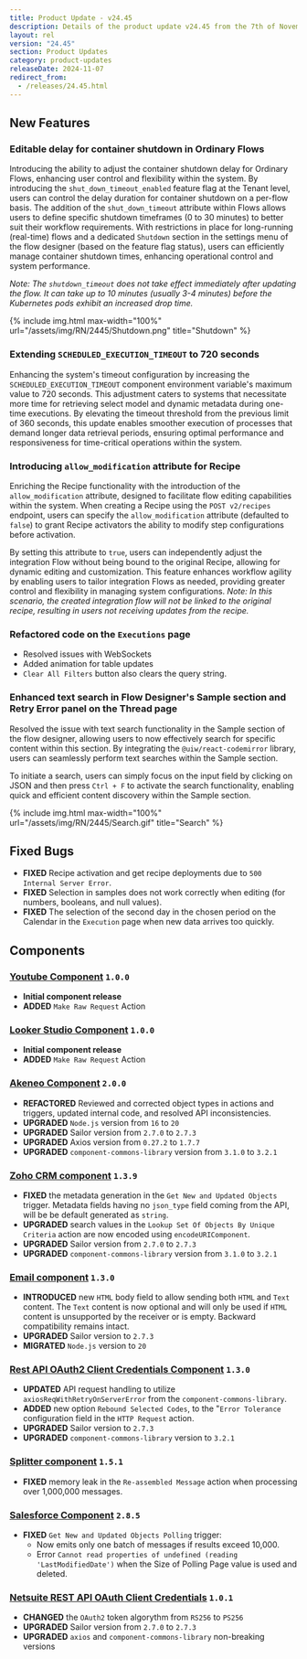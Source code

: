 ```yaml
---
title: Product Update - v24.45
description: Details of the product update v24.45 from the 7th of November 2024.
layout: rel
version: "24.45"
section: Product Updates
category: product-updates
releaseDate: 2024-11-07
redirect_from:
  - /releases/24.45.html
---
```


## New Features
### Editable delay for container shutdown in Ordinary Flows
Introducing the ability to adjust the container shutdown delay for Ordinary Flows, enhancing user control and flexibility within the system.
By introducing the `shut_down_timeout_enabled` feature flag at the Tenant level, users can control the delay duration for container shutdown on a per-flow basis. The addition of the `shut_down_timeout` attribute within Flows allows users to define specific shutdown timeframes (0 to 30 minutes) to better suit their workflow requirements.
With restrictions in place for long-running (real-time) flows and a dedicated `Shutdown` section in the settings menu of the flow designer (based on the feature flag status), users can efficiently manage container shutdown times, enhancing operational control and system performance.

_Note: The `shutdown_timeout` does not take effect immediately after updating the flow. It can take up to 10 minutes (usually 3-4 minutes) before the Kubernetes pods exhibit an increased drop time._

{% include img.html max-width="100%" url="/assets/img/RN/2445/Shutdown.png" title="Shutdown" %}



### Extending `SCHEDULED_EXECUTION_TIMEOUT` to 720 seconds
Enhancing the system's timeout configuration by increasing the `SCHEDULED_EXECUTION_TIMEOUT` component environment variable's maximum value to 720 seconds. This adjustment caters to systems that necessitate more time for retrieving select model and dynamic metadata during one-time executions. By elevating the timeout threshold from the previous limit of 360 seconds, this update enables smoother execution of processes that demand longer data retrieval periods, ensuring optimal performance and responsiveness for time-critical operations within the system.

### Introducing `allow_modification` attribute for Recipe
Enriching the Recipe functionality with the introduction of the `allow_modification` attribute, designed to facilitate flow editing capabilities within the system. When creating a Recipe using the `POST v2/recipes` endpoint, users can specify the `allow_modification` attribute (defaulted to `false`) to grant Recipe activators the ability to modify step configurations before activation. 

By setting this attribute to `true`, users can independently adjust the integration Flow without being bound to the original Recipe, allowing for dynamic editing and customization. This feature enhances workflow agility by enabling users to tailor integration Flows as needed, providing greater control and flexibility in managing system configurations.
_Note: In this scenario, the created integration flow will not be linked to the original recipe, resulting in users not receiving updates from the recipe._


### Refactored code on the `Executions` page
* Resolved issues with WebSockets
* Added animation for table updates
* `Clear All Filters` button also clears the query string.

### Enhanced text search in Flow Designer's Sample section and Retry Error panel on the Thread page
Resolved the issue with text search functionality in the Sample section of the flow designer, allowing users to now effectively search for specific content within this section. 
By integrating the `@uiw/react-codemirror` library, users can seamlessly perform text searches within the Sample section. 

To initiate a search, users can simply focus on the input field by clicking on JSON and then press `Ctrl + F` to activate the search functionality, enabling quick and efficient content discovery within the Sample section.

{% include img.html max-width="100%" url="/assets/img/RN/2445/Search.gif" title="Search" %}


## Fixed Bugs
*   **FIXED** Recipe activation and get recipe deployments due to `500 Internal Server Error`.
*   **FIXED** Selection in samples does not work correctly when editing (for numbers, booleans, and null values).
*   **FIXED** The selection of the second day in the chosen period on the Calendar in the `Execution` page when new data arrives too quickly.



## Components
### [Youtube Component](/components/youtube/index.html) `1.0.0`
*   **Initial component release**
*   **ADDED** `Make Raw Request` Action

### [Looker Studio Component](/components/looker-studio/index.html) `1.0.0`
*   **Initial component release**
*   **ADDED** `Make Raw Request` Action

### [Akeneo Component](/components/akeneo/) `2.0.0`
*   **REFACTORED** Reviewed and corrected object types in actions and triggers, updated internal code, and resolved API inconsistencies.
*   **UPGRADED** `Node.js` version from `16` to `20`
*   **UPGRADED** Sailor version from `2.7.0` to `2.7.3`
*   **UPGRADED** Axios version from `0.27.2` to `1.7.7`
*   **UPGRADED** `component-commons-library` version from `3.1.0` to `3.2.1`

### [Zoho CRM component](/components/zoho-crm/) `1.3.9`
*   **FIXED** the metadata generation in the `Get New and Updated Objects` trigger. Metadata fields having no `json_type` field coming from the API, will be be default generated as `string`.
*   **UPGRADED** search values in the `Lookup Set Of Objects By Unique Criteria` action are now encoded using `encodeURIComponent`.
*   **UPGRADED** Sailor version from `2.7.0` to `2.7.3`
*   **UPGRADED** `component-commons-library` version from `3.1.0` to `3.2.1`

### [Email component](/components/email/) `1.3.0`
*   **INTRODUCED** new `HTML` body field to allow sending both `HTML` and `Text` content. The `Text` content is now optional and will only be used if `HTML` content is unsupported by the receiver or is empty. Backward compatibility remains intact.
*   **UPGRADED** Sailor version to `2.7.3`
*   **MIGRATED** `Node.js` version to `20`

### [Rest API OAuth2 Client Credentials Component](/components/rest-api-client-credentials-auth-component/index.html) `1.3.0`
*   **UPDATED** API request handling to utilize `axiosReqWithRetryOnServerError` from the `component-commons-library`. 
*   **ADDED** new option `Rebound Selected Codes`, to the "`Error Tolerance` configuration field in the `HTTP Request` action.
*   **UPGRADED** Sailor version to `2.7.3`
*   **UPGRADED** `component-commons-library` version to `3.2.1`

### [Splitter component](/components/splitter/index.html) `1.5.1`
*   **FIXED** memory leak in the `Re-assembled Message` action when processing over 1,000,000 messages.

### [Salesforce Component](/components/salesforce/index.html) `2.8.5`
*   **FIXED** `Get New and Updated Objects Polling` trigger:
    * Now emits only one batch of messages if results exceed 10,000.
    * Error `Cannot read properties of undefined (reading 'LastModifiedDate')` when the Size of Polling Page value is used and deleted.

### [Netsuite REST API OAuth Client Credentials](/components/netsuite-rest-api-client-credentials/index.html) `1.0.1`
*   **CHANGED** the `OAuth2` token algorythm from `RS256` to `PS256`
*   **UPGRADED** Sailor version from `2.7.0` to `2.7.3`
*   **UPGRADED** `axios` and `component-commons-library` non-breaking versions
